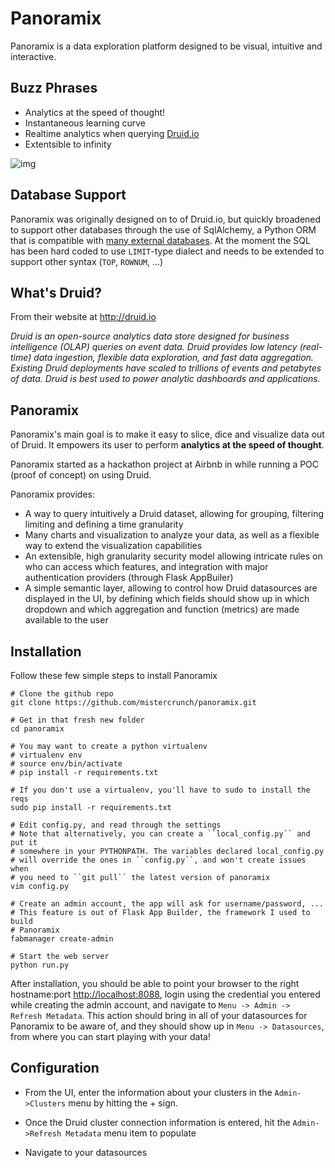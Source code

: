 Panoramix
=========

Panoramix is a data exploration platform designed to be visual, intuitive
and interactive.

Buzz Phrases
------------

* Analytics at the speed of thought! 
* Instantaneous learning curve
* Realtime analytics when querying [Druid.io](http://druid.io)
* Extentsible to infinity

![img](http://i.imgur.com/aOaH0ty.png)

Database Support
----------------

Panoramix was originally designed on to of Druid.io, but quickly broadened
to support other databases through the use of SqlAlchemy, a Python
ORM that is compatible with 
[many external databases](http://docs.sqlalchemy.org/en/rel_1_0/core/engines.html). 
At the moment the SQL has been hard coded to use ``LIMIT``-type
dialect and needs to be extended to support other syntax 
(``TOP``, ``ROWNUM``, ...)

What's Druid?
-------------
From their website at http://druid.io

*Druid is an open-source analytics data store designed for 
business intelligence (OLAP) queries on event data. Druid provides low 
latency (real-time) data ingestion, flexible data exploration, 
and fast data aggregation. Existing Druid deployments have scaled to 
trillions of events and petabytes of data. Druid is best used to 
power analytic dashboards and applications.*

Panoramix
---------
Panoramix's main goal is to make it easy to slice, dice and visualize data
out of Druid. It empowers its user to perform **analytics 
at the speed of thought**.

Panoramix started as a hackathon project at Airbnb in while running a POC
(proof of concept) on using Druid. 

Panoramix provides:
* A way to query intuitively a Druid dataset, allowing for grouping, filtering
    limiting and defining a time granularity
* Many charts and visualization to analyze your data, as well as a flexible
    way to extend the visualization capabilities
* An extensible, high granularity security model allowing intricate rules
    on who can access which features, and integration with major 
    authentication providers (through Flask AppBuiler)
* A simple semantic layer, allowing to control how Druid datasources are 
    displayed in the UI,
    by defining which fields should show up in which dropdown and which
    aggregation and function (metrics) are made available to the user

Installation
------------

Follow these few simple steps to install Panoramix

```
# Clone the github repo 
git clone https://github.com/mistercrunch/panoramix.git

# Get in that fresh new folder
cd panoramix

# You may want to create a python virtualenv
# virtualenv env
# source env/bin/activate
# pip install -r requirements.txt

# If you don't use a virtualenv, you'll have to sudo to install the reqs
sudo pip install -r requirements.txt

# Edit config.py, and read through the settings
# Note that alternatively, you can create a ``local_config.py`` and put it
# somewhere in your PYTHONPATH. The variables declared local_config.py
# will override the ones in ``config.py``, and won't create issues when
# you need to ``git pull`` the latest version of panoramix
vim config.py

# Create an admin account, the app will ask for username/password, ...
# This feature is out of Flask App Builder, the framework I used to build
# Panoramix
fabmanager create-admin

# Start the web server
python run.py

```

After installation, you should be able to point your browser to the right
hostname:port [http://localhost:8088](http://localhost:8088), login using
the credential you entered while creating the admin account, and navigate to
`Menu -> Admin -> Refresh Metadata`. This action should bring in all of 
your datasources for Panoramix to be aware of, and they should show up in
`Menu -> Datasources`, from where you can start playing with your data!

Configuration
-------------
* From the UI, enter the information about your clusters in the 
``Admin->Clusters`` menu by hitting the + sign. 

* Once the Druid cluster connection information is entered, hit the 
``Admin->Refresh Metadata`` menu item to populate

* Navigate to your datasources
